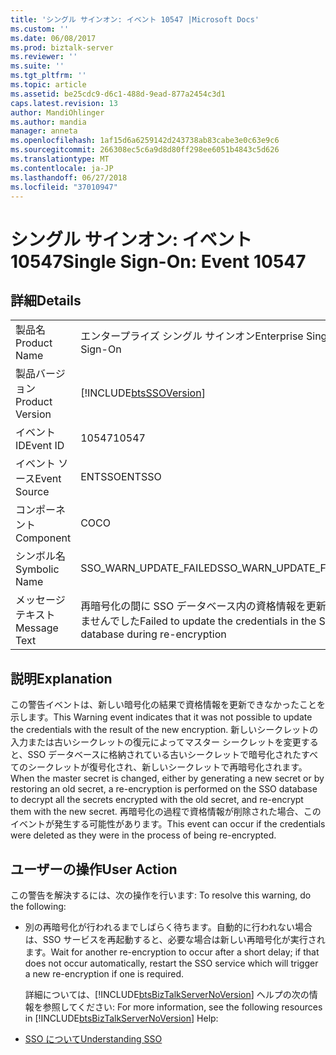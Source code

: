 ```yaml
---
title: 'シングル サインオン: イベント 10547 |Microsoft Docs'
ms.custom: ''
ms.date: 06/08/2017
ms.prod: biztalk-server
ms.reviewer: ''
ms.suite: ''
ms.tgt_pltfrm: ''
ms.topic: article
ms.assetid: be25cdc9-d6c1-488d-9ead-877a2454c3d1
caps.latest.revision: 13
author: MandiOhlinger
ms.author: mandia
manager: anneta
ms.openlocfilehash: 1af15d6a6259142d243738ab83cabe3e0c63e9c6
ms.sourcegitcommit: 266308ec5c6a9d8d80ff298ee6051b4843c5d626
ms.translationtype: MT
ms.contentlocale: ja-JP
ms.lasthandoff: 06/27/2018
ms.locfileid: "37010947"
---
```

# <a name="single-sign-on-event-10547"></a><span data-ttu-id="6a3c0-102">シングル サインオン: イベント 10547</span><span class="sxs-lookup"><span data-stu-id="6a3c0-102">Single Sign-On: Event 10547</span></span>
## <a name="details"></a><span data-ttu-id="6a3c0-103">詳細</span><span class="sxs-lookup"><span data-stu-id="6a3c0-103">Details</span></span>  

|                 |                                                                           |
|-----------------|---------------------------------------------------------------------------|
|  <span data-ttu-id="6a3c0-104">製品名</span><span class="sxs-lookup"><span data-stu-id="6a3c0-104">Product Name</span></span>   |                         <span data-ttu-id="6a3c0-105">エンタープライズ シングル サインオン</span><span class="sxs-lookup"><span data-stu-id="6a3c0-105">Enterprise Single Sign-On</span></span>                         |
| <span data-ttu-id="6a3c0-106">製品バージョン</span><span class="sxs-lookup"><span data-stu-id="6a3c0-106">Product Version</span></span> |        [!INCLUDE[btsSSOVersion](../includes/btsssoversion-md.md)]         |
|    <span data-ttu-id="6a3c0-107">イベント ID</span><span class="sxs-lookup"><span data-stu-id="6a3c0-107">Event ID</span></span>     |                                   <span data-ttu-id="6a3c0-108">10547</span><span class="sxs-lookup"><span data-stu-id="6a3c0-108">10547</span></span>                                   |
|  <span data-ttu-id="6a3c0-109">イベント ソース</span><span class="sxs-lookup"><span data-stu-id="6a3c0-109">Event Source</span></span>   |                                  <span data-ttu-id="6a3c0-110">ENTSSO</span><span class="sxs-lookup"><span data-stu-id="6a3c0-110">ENTSSO</span></span>                                   |
|    <span data-ttu-id="6a3c0-111">コンポーネント</span><span class="sxs-lookup"><span data-stu-id="6a3c0-111">Component</span></span>    |                                    <span data-ttu-id="6a3c0-112">CO</span><span class="sxs-lookup"><span data-stu-id="6a3c0-112">CO</span></span>                                     |
|  <span data-ttu-id="6a3c0-113">シンボル名</span><span class="sxs-lookup"><span data-stu-id="6a3c0-113">Symbolic Name</span></span>  |                          <span data-ttu-id="6a3c0-114">SSO_WARN_UPDATE_FAILED</span><span class="sxs-lookup"><span data-stu-id="6a3c0-114">SSO_WARN_UPDATE_FAILED</span></span>                           |
|  <span data-ttu-id="6a3c0-115">メッセージ テキスト</span><span class="sxs-lookup"><span data-stu-id="6a3c0-115">Message Text</span></span>   | <span data-ttu-id="6a3c0-116">再暗号化の間に SSO データベース内の資格情報を更新できませんでした</span><span class="sxs-lookup"><span data-stu-id="6a3c0-116">Failed to update the credentials in the SSO database during re-encryption</span></span> |

## <a name="explanation"></a><span data-ttu-id="6a3c0-117">説明</span><span class="sxs-lookup"><span data-stu-id="6a3c0-117">Explanation</span></span>  
 <span data-ttu-id="6a3c0-118">この警告イベントは、新しい暗号化の結果で資格情報を更新できなかったことを示します。</span><span class="sxs-lookup"><span data-stu-id="6a3c0-118">This Warning event indicates that it was not possible to update the credentials with the result of the new encryption.</span></span> <span data-ttu-id="6a3c0-119">新しいシークレットの入力または古いシークレットの復元によってマスター シークレットを変更すると、SSO データベースに格納されている古いシークレットで暗号化されたすべてのシークレットが復号化され、新しいシークレットで再暗号化されます。</span><span class="sxs-lookup"><span data-stu-id="6a3c0-119">When the master secret is changed, either by generating a new secret or by restoring an old secret, a re-encryption is performed on the SSO database to decrypt all the secrets encrypted with the old secret, and re-encrypt them with the new secret.</span></span> <span data-ttu-id="6a3c0-120">再暗号化の過程で資格情報が削除された場合、このイベントが発生する可能性があります。</span><span class="sxs-lookup"><span data-stu-id="6a3c0-120">This event can occur if the credentials were deleted as they were in the process of being re-encrypted.</span></span>  

## <a name="user-action"></a><span data-ttu-id="6a3c0-121">ユーザーの操作</span><span class="sxs-lookup"><span data-stu-id="6a3c0-121">User Action</span></span>  
 <span data-ttu-id="6a3c0-122">この警告を解決するには、次の操作を行います: </span><span class="sxs-lookup"><span data-stu-id="6a3c0-122">To resolve this warning, do the following:</span></span>  

- <span data-ttu-id="6a3c0-123">別の再暗号化が行われるまでしばらく待ちます。自動的に行われない場合は、SSO サービスを再起動すると、必要な場合は新しい再暗号化が実行されます。</span><span class="sxs-lookup"><span data-stu-id="6a3c0-123">Wait for another re-encryption to occur after a short delay; if that does not occur automatically, restart the SSO service which will trigger a new re-encryption if one is required.</span></span>  

  <span data-ttu-id="6a3c0-124">詳細については、[!INCLUDE[btsBizTalkServerNoVersion](../includes/btsbiztalkservernoversion-md.md)] ヘルプの次の情報を参照してください: </span><span class="sxs-lookup"><span data-stu-id="6a3c0-124">For more information, see the following resources in [!INCLUDE[btsBizTalkServerNoVersion](../includes/btsbiztalkservernoversion-md.md)] Help:</span></span>  

- [<span data-ttu-id="6a3c0-125">SSO について</span><span class="sxs-lookup"><span data-stu-id="6a3c0-125">Understanding SSO</span></span>](../core/understanding-sso.md)
